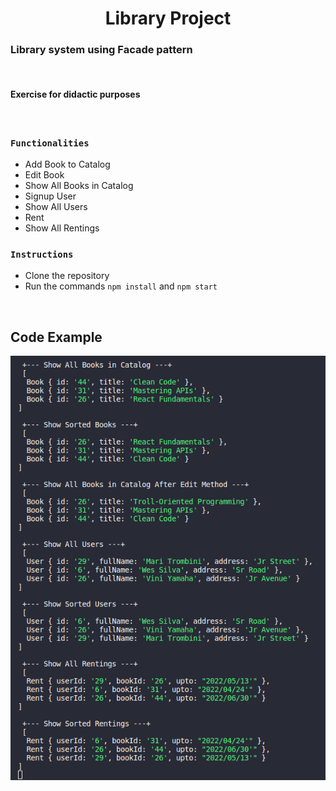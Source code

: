 <h1 align="center"> Library Project </h1>

### Library system using Facade pattern

</br>

#### Exercise for didactic purposes

</br>

### `Functionalities`

- Add Book to Catalog
- Edit Book
- Show All Books in Catalog
- Signup User
- Show All Users
- Rent
- Show All Rentings

### `Instructions`

- Clone the repository
- Run the commands `npm install` and `npm start`

</br>

## Code Example

<img src="./src/Image/lib.png" align="center" alt="Code example">
